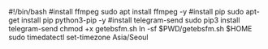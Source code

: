 #!/bin/bash
#install ffmpeg
sudo apt install ffmpeg -y
#install pip
sudo apt-get install pip python3-pip -y
#install telegram-send
sudo pip3 install telegram-send
chmod +x getebsfm.sh
ln -sf $PWD/getebsfm.sh $HOME
sudo timedatectl set-timezone Asia/Seoul
